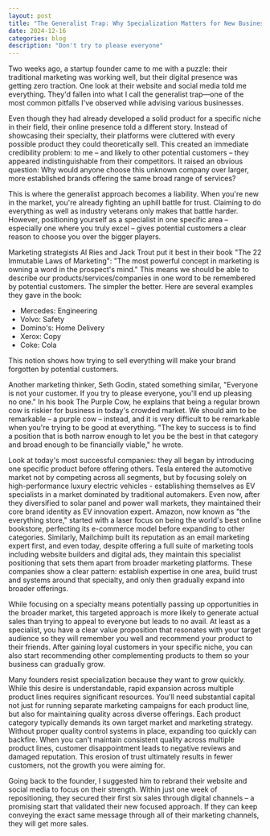 ```yaml
---
layout: post
title: "The Generalist Trap: Why Specialization Matters for New Businesses"
date: 2024-12-16
categories: blog
description: "Don't try to please everyone"
---
```


Two weeks ago, a startup founder came to me with a puzzle: their traditional marketing was working well, but their digital presence was getting zero traction. One look at their website and social media told me everything. They'd fallen into what I call the generalist trap—one of the most common pitfalls I've observed while advising various businesses.

Even though they had already developed a solid product for a specific niche in their field, their online presence told a different story. Instead of showcasing their specialty, their platforms were cluttered with every possible product they could theoretically sell. This created an immediate credibility problem: to me – and likely to other potential customers – they appeared indistinguishable from their competitors. It raised an obvious question: Why would anyone choose this unknown company over larger, more established brands offering the same broad range of services?

This is where the generalist approach becomes a liability. When you're new in the market, you're already fighting an uphill battle for trust. Claiming to do everything as well as industry veterans only makes that battle harder. However, positioning yourself as a specialist in one specific area – especially one where you truly excel – gives potential customers a clear reason to choose you over the bigger players.

Marketing strategists Al Ries and Jack Trout put it best in their book "The 22 Immutable Laws of Marketing": "The most powerful concept in marketing is owning a word in the prospect's mind." This means we should be able to describe our products/services/companies in one word to be remembered by potential customers. The simpler the better. Here are several examples they gave in the book:
- Mercedes: Engineering
- Volvo: Safety 
- Domino's: Home Delivery 
- Xerox: Copy
- Coke: Cola
  
This notion shows how trying to sell everything will make your brand forgotten by potential customers.

Another marketing thinker, Seth Godin, stated something similar, "Everyone is not your customer. If you try to please everyone, you'll end up pleasing no one." In his book The Purple Cow, he explains that being a regular brown cow is riskier for business in today's crowded market. We should aim to be remarkable – a purple cow – instead, and it is very difficult to be remarkable when you're trying to be good at everything. "The key to success is to find a position that is both narrow enough to let you be the best in that category and broad enough to be financially viable," he wrote.

Look at today's most successful companies: they all began by introducing one specific product before offering others. Tesla entered the automotive market not by competing across all segments, but by focusing solely on high-performance luxury electric vehicles - establishing themselves as EV specialists in a market dominated by traditional automakers. Even now, after they diversified to solar panel and power wall markets, they maintained their core brand identity as EV innovation expert. Amazon, now known as "the everything store," started with a laser focus on being the world's best online bookstore, perfecting its e-commerce model before expanding to other categories. Similarly, Mailchimp built its reputation as an email marketing expert first, and even today, despite offering a full suite of marketing tools including website builders and digital ads, they maintain this specialist positioning that sets them apart from broader marketing platforms. These companies show a clear pattern: establish expertise in one area, build trust and systems around that specialty, and only then gradually expand into broader offerings.

While focusing on a specialty means potentially passing up opportunities in the broader market, this targeted approach is more likely to generate actual sales than trying to appeal to everyone but leads to no avail. At least as a specialist, you have a clear value proposition that resonates with your target audience so they will remember you well and recommend your product to their friends. After gaining loyal customers in your specific niche, you can also start recommending other complementing products to them so your business can gradually grow. 

Many founders resist specialization because they want to grow quickly. While this desire is understandable, rapid expansion across multiple product lines requires significant resources. You'll need substantial capital not just for running separate marketing campaigns for each product line, but also for maintaining quality across diverse offerings. Each product category typically demands its own target market and marketing strategy. Without proper quality control systems in place, expanding too quickly can backfire. When you can't maintain consistent quality across multiple product lines, customer disappointment leads to negative reviews and damaged reputation. This erosion of trust ultimately results in fewer customers, not the growth you were aiming for.

Going back to the founder, I suggested him to rebrand their website and social media to focus on their strength. Within just one week of repositioning, they secured their first six sales through digital channels – a promising start that validated their new focused approach. If they can keep conveying the exact same message through all of their marketing channels, they will get more sales.
